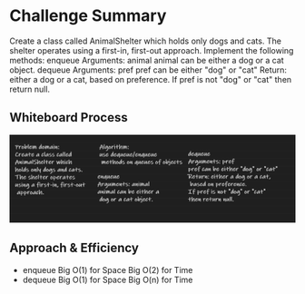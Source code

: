 # Challenge Summary
Create a class called AnimalShelter which holds only dogs and cats.
The shelter operates using a first-in, first-out approach.
Implement the following methods:
enqueue
Arguments: animal
animal can be either a dog or a cat object.
dequeue
Arguments: pref
pref can be either "dog" or "cat"
Return: either a dog or a cat, based on preference.
If pref is not "dog" or "cat" then return null.
## Whiteboard Process
![img](cc12.png)

## Approach & Efficiency

* enqueue
Big O(1) for Space
Big O(2) for Time
* dequeue
Big O(1) for Space
Big O(n) for Time